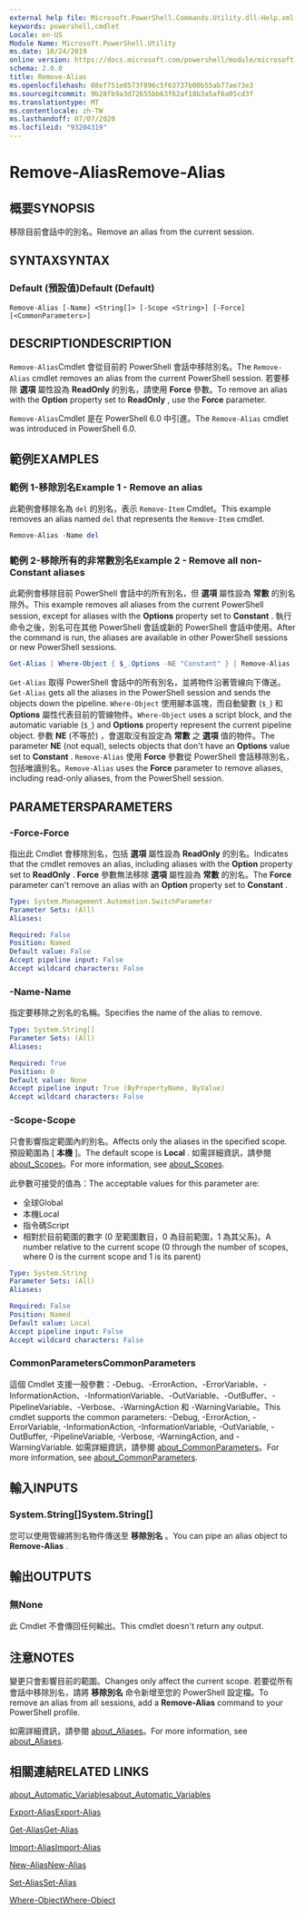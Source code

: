 ```yaml
---
external help file: Microsoft.PowerShell.Commands.Utility.dll-Help.xml
keywords: powershell,cmdlet
Locale: en-US
Module Name: Microsoft.PowerShell.Utility
ms.date: 10/24/2019
online version: https://docs.microsoft.com/powershell/module/microsoft.powershell.utility/remove-alias?view=powershell-6&WT.mc_id=ps-gethelp
schema: 2.0.0
title: Remove-Alias
ms.openlocfilehash: 08ef751e0573f896c5f63737b00b55ab77ae73e3
ms.sourcegitcommit: 9b28fb9a3d72655bb63f62af18b3a5af6a05cd3f
ms.translationtype: MT
ms.contentlocale: zh-TW
ms.lasthandoff: 07/07/2020
ms.locfileid: "93204319"
---
```

# <span data-ttu-id="a9f29-103">Remove-Alias</span><span class="sxs-lookup"><span data-stu-id="a9f29-103">Remove-Alias</span></span>

## <span data-ttu-id="a9f29-104">概要</span><span class="sxs-lookup"><span data-stu-id="a9f29-104">SYNOPSIS</span></span>
<span data-ttu-id="a9f29-105">移除目前會話中的別名。</span><span class="sxs-lookup"><span data-stu-id="a9f29-105">Remove an alias from the current session.</span></span>

## <span data-ttu-id="a9f29-106">SYNTAX</span><span class="sxs-lookup"><span data-stu-id="a9f29-106">SYNTAX</span></span>

### <span data-ttu-id="a9f29-107">Default (預設值)</span><span class="sxs-lookup"><span data-stu-id="a9f29-107">Default (Default)</span></span>

```
Remove-Alias [-Name] <String[]> [-Scope <String>] [-Force] [<CommonParameters>]
```

## <span data-ttu-id="a9f29-108">DESCRIPTION</span><span class="sxs-lookup"><span data-stu-id="a9f29-108">DESCRIPTION</span></span>

<span data-ttu-id="a9f29-109">`Remove-Alias`Cmdlet 會從目前的 PowerShell 會話中移除別名。</span><span class="sxs-lookup"><span data-stu-id="a9f29-109">The `Remove-Alias` cmdlet removes an alias from the current PowerShell session.</span></span> <span data-ttu-id="a9f29-110">若要移除 **選項** 屬性設為 **ReadOnly** 的別名，請使用 **Force** 參數。</span><span class="sxs-lookup"><span data-stu-id="a9f29-110">To remove an alias with the **Option** property set to **ReadOnly** , use the **Force** parameter.</span></span>

<span data-ttu-id="a9f29-111">`Remove-Alias`Cmdlet 是在 PowerShell 6.0 中引進。</span><span class="sxs-lookup"><span data-stu-id="a9f29-111">The `Remove-Alias` cmdlet was introduced in PowerShell 6.0.</span></span>

## <span data-ttu-id="a9f29-112">範例</span><span class="sxs-lookup"><span data-stu-id="a9f29-112">EXAMPLES</span></span>

### <span data-ttu-id="a9f29-113">範例 1-移除別名</span><span class="sxs-lookup"><span data-stu-id="a9f29-113">Example 1 - Remove an alias</span></span>

<span data-ttu-id="a9f29-114">此範例會移除名為 `del` 的別名，表示 `Remove-Item` Cmdlet。</span><span class="sxs-lookup"><span data-stu-id="a9f29-114">This example removes an alias named `del` that represents the `Remove-Item` cmdlet.</span></span>

```powershell
Remove-Alias -Name del
```

### <span data-ttu-id="a9f29-115">範例 2-移除所有的非常數別名</span><span class="sxs-lookup"><span data-stu-id="a9f29-115">Example 2 - Remove all non-Constant aliases</span></span>

<span data-ttu-id="a9f29-116">此範例會移除目前 PowerShell 會話中的所有別名，但 **選項** 屬性設為 **常數** 的別名除外。</span><span class="sxs-lookup"><span data-stu-id="a9f29-116">This example removes all aliases from the current PowerShell session, except for aliases with the **Options** property set to **Constant** .</span></span> <span data-ttu-id="a9f29-117">執行命令之後，別名可在其他 PowerShell 會話或新的 PowerShell 會話中使用。</span><span class="sxs-lookup"><span data-stu-id="a9f29-117">After the command is run, the aliases are available in other PowerShell sessions or new PowerShell sessions.</span></span>

```powershell
Get-Alias | Where-Object { $_.Options -NE "Constant" } | Remove-Alias -Force
```

<span data-ttu-id="a9f29-118">`Get-Alias` 取得 PowerShell 會話中的所有別名，並將物件沿著管線向下傳送。</span><span class="sxs-lookup"><span data-stu-id="a9f29-118">`Get-Alias` gets all the aliases in the PowerShell session and sends the objects down the pipeline.</span></span>
<span data-ttu-id="a9f29-119">`Where-Object` 使用腳本區塊，而自動變數 (`$_`) 和 **Options** 屬性代表目前的管線物件。</span><span class="sxs-lookup"><span data-stu-id="a9f29-119">`Where-Object` uses a script block, and the automatic variable (`$_`) and **Options** property represent the current pipeline object.</span></span> <span data-ttu-id="a9f29-120">參數 **NE** (不等於) ，會選取沒有設定為 **常數** 之 **選項** 值的物件。</span><span class="sxs-lookup"><span data-stu-id="a9f29-120">The parameter **NE** (not equal), selects objects that don't have an **Options** value set to **Constant** .</span></span> <span data-ttu-id="a9f29-121">`Remove-Alias` 使用 **Force** 參數從 PowerShell 會話移除別名，包括唯讀別名。</span><span class="sxs-lookup"><span data-stu-id="a9f29-121">`Remove-Alias` uses the **Force** parameter to remove aliases, including read-only aliases, from the PowerShell session.</span></span>

## <span data-ttu-id="a9f29-122">PARAMETERS</span><span class="sxs-lookup"><span data-stu-id="a9f29-122">PARAMETERS</span></span>

### <span data-ttu-id="a9f29-123">-Force</span><span class="sxs-lookup"><span data-stu-id="a9f29-123">-Force</span></span>

<span data-ttu-id="a9f29-124">指出此 Cmdlet 會移除別名，包括 **選項** 屬性設為 **ReadOnly** 的別名。</span><span class="sxs-lookup"><span data-stu-id="a9f29-124">Indicates that the cmdlet removes an alias, including aliases with the **Option** property set to **ReadOnly** .</span></span> <span data-ttu-id="a9f29-125">**Force** 參數無法移除 **選項** 屬性設為 **常數** 的別名。</span><span class="sxs-lookup"><span data-stu-id="a9f29-125">The **Force** parameter can't remove an alias with an **Option** property set to **Constant** .</span></span>

```yaml
Type: System.Management.Automation.SwitchParameter
Parameter Sets: (All)
Aliases:

Required: False
Position: Named
Default value: False
Accept pipeline input: False
Accept wildcard characters: False
```

### <span data-ttu-id="a9f29-126">-Name</span><span class="sxs-lookup"><span data-stu-id="a9f29-126">-Name</span></span>

<span data-ttu-id="a9f29-127">指定要移除之別名的名稱。</span><span class="sxs-lookup"><span data-stu-id="a9f29-127">Specifies the name of the alias to remove.</span></span>

```yaml
Type: System.String[]
Parameter Sets: (All)
Aliases:

Required: True
Position: 0
Default value: None
Accept pipeline input: True (ByPropertyName, ByValue)
Accept wildcard characters: False
```

### <span data-ttu-id="a9f29-128">-Scope</span><span class="sxs-lookup"><span data-stu-id="a9f29-128">-Scope</span></span>

<span data-ttu-id="a9f29-129">只會影響指定範圍內的別名。</span><span class="sxs-lookup"><span data-stu-id="a9f29-129">Affects only the aliases in the specified scope.</span></span> <span data-ttu-id="a9f29-130">預設範圍為 [ **本機** ]。</span><span class="sxs-lookup"><span data-stu-id="a9f29-130">The default scope is **Local** .</span></span> <span data-ttu-id="a9f29-131">如需詳細資訊，請參閱 [about_Scopes](../microsoft.powershell.core/about/about_scopes.md)。</span><span class="sxs-lookup"><span data-stu-id="a9f29-131">For more information, see [about_Scopes](../microsoft.powershell.core/about/about_scopes.md).</span></span>

<span data-ttu-id="a9f29-132">此參數可接受的值為：</span><span class="sxs-lookup"><span data-stu-id="a9f29-132">The acceptable values for this parameter are:</span></span>

- <span data-ttu-id="a9f29-133">全球</span><span class="sxs-lookup"><span data-stu-id="a9f29-133">Global</span></span>
- <span data-ttu-id="a9f29-134">本機</span><span class="sxs-lookup"><span data-stu-id="a9f29-134">Local</span></span>
- <span data-ttu-id="a9f29-135">指令碼</span><span class="sxs-lookup"><span data-stu-id="a9f29-135">Script</span></span>
- <span data-ttu-id="a9f29-136">相對於目前範圍的數字 (0 至範圍數目，0 為目前範圍，1 為其父系)。</span><span class="sxs-lookup"><span data-stu-id="a9f29-136">A number relative to the current scope (0 through the number of scopes, where 0 is the current scope and 1 is its parent)</span></span>

```yaml
Type: System.String
Parameter Sets: (All)
Aliases:

Required: False
Position: Named
Default value: Local
Accept pipeline input: False
Accept wildcard characters: False
```

### <span data-ttu-id="a9f29-137">CommonParameters</span><span class="sxs-lookup"><span data-stu-id="a9f29-137">CommonParameters</span></span>

<span data-ttu-id="a9f29-138">這個 Cmdlet 支援一般參數：-Debug、-ErrorAction、-ErrorVariable、-InformationAction、-InformationVariable、-OutVariable、-OutBuffer、-PipelineVariable、-Verbose、-WarningAction 和 -WarningVariable。</span><span class="sxs-lookup"><span data-stu-id="a9f29-138">This cmdlet supports the common parameters: -Debug, -ErrorAction, -ErrorVariable, -InformationAction, -InformationVariable, -OutVariable, -OutBuffer, -PipelineVariable, -Verbose, -WarningAction, and -WarningVariable.</span></span> <span data-ttu-id="a9f29-139">如需詳細資訊，請參閱 [about_CommonParameters](https://go.microsoft.com/fwlink/?LinkID=113216)。</span><span class="sxs-lookup"><span data-stu-id="a9f29-139">For more information, see [about_CommonParameters](https://go.microsoft.com/fwlink/?LinkID=113216).</span></span>

## <span data-ttu-id="a9f29-140">輸入</span><span class="sxs-lookup"><span data-stu-id="a9f29-140">INPUTS</span></span>

### <span data-ttu-id="a9f29-141">System.String[]</span><span class="sxs-lookup"><span data-stu-id="a9f29-141">System.String[]</span></span>

<span data-ttu-id="a9f29-142">您可以使用管線將別名物件傳送至 **移除別名** 。</span><span class="sxs-lookup"><span data-stu-id="a9f29-142">You can pipe an alias object to **Remove-Alias** .</span></span>

## <span data-ttu-id="a9f29-143">輸出</span><span class="sxs-lookup"><span data-stu-id="a9f29-143">OUTPUTS</span></span>

### <span data-ttu-id="a9f29-144">無</span><span class="sxs-lookup"><span data-stu-id="a9f29-144">None</span></span>

<span data-ttu-id="a9f29-145">此 Cmdlet 不會傳回任何輸出。</span><span class="sxs-lookup"><span data-stu-id="a9f29-145">This cmdlet doesn't return any output.</span></span>

## <span data-ttu-id="a9f29-146">注意</span><span class="sxs-lookup"><span data-stu-id="a9f29-146">NOTES</span></span>

<span data-ttu-id="a9f29-147">變更只會影響目前的範圍。</span><span class="sxs-lookup"><span data-stu-id="a9f29-147">Changes only affect the current scope.</span></span> <span data-ttu-id="a9f29-148">若要從所有會話中移除別名，請將 **移除別名** 命令新增至您的 PowerShell 設定檔。</span><span class="sxs-lookup"><span data-stu-id="a9f29-148">To remove an alias from all sessions, add a **Remove-Alias** command to your PowerShell profile.</span></span>

<span data-ttu-id="a9f29-149">如需詳細資訊，請參閱 [about_Aliases](../microsoft.powershell.core/about/about_aliases.md)。</span><span class="sxs-lookup"><span data-stu-id="a9f29-149">For more information, see [about_Aliases](../microsoft.powershell.core/about/about_aliases.md).</span></span>

## <span data-ttu-id="a9f29-150">相關連結</span><span class="sxs-lookup"><span data-stu-id="a9f29-150">RELATED LINKS</span></span>

[<span data-ttu-id="a9f29-151">about_Automatic_Variables</span><span class="sxs-lookup"><span data-stu-id="a9f29-151">about_Automatic_Variables</span></span>](../Microsoft.PowerShell.Core/About/about_Automatic_Variables.md)

[<span data-ttu-id="a9f29-152">Export-Alias</span><span class="sxs-lookup"><span data-stu-id="a9f29-152">Export-Alias</span></span>](Export-Alias.md)

[<span data-ttu-id="a9f29-153">Get-Alias</span><span class="sxs-lookup"><span data-stu-id="a9f29-153">Get-Alias</span></span>](Get-Alias.md)

[<span data-ttu-id="a9f29-154">Import-Alias</span><span class="sxs-lookup"><span data-stu-id="a9f29-154">Import-Alias</span></span>](Import-Alias.md)

[<span data-ttu-id="a9f29-155">New-Alias</span><span class="sxs-lookup"><span data-stu-id="a9f29-155">New-Alias</span></span>](New-Alias.md)

[<span data-ttu-id="a9f29-156">Set-Alias</span><span class="sxs-lookup"><span data-stu-id="a9f29-156">Set-Alias</span></span>](Set-Alias.md)

[<span data-ttu-id="a9f29-157">Where-Object</span><span class="sxs-lookup"><span data-stu-id="a9f29-157">Where-Object</span></span>](../Microsoft.PowerShell.Core/Where-Object.md)
